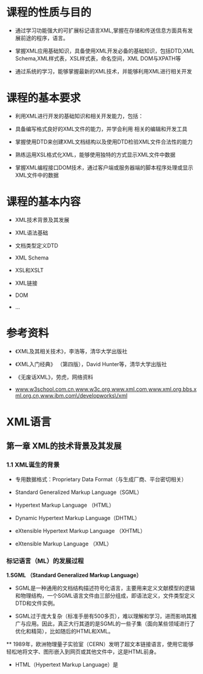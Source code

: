 # 课程的性质与目的



* 通过学习功能强大的可扩展标记语言XML,掌握在存储和传送信息方面具有发展前途的程序，语言。



* 掌握XML应用基础知识，具备使用XML开发必备的基础知识，包括DTD,XML Schema,XML样式表，XSL样式表，命名空间，XML DOM与XPATH等



* 通过系统的学习，能够掌握最新的XML技术，并能够利用XML进行相关开发





# 课程的基本要求



* 利用XML进行开发的基础知识和相关开发能力，包括：

 * 具备编写格式良好的XML文件的能力，并学会利用 相关的编辑和开发工具

 * 掌握使用DTD来创建XML文档结构以及使用DTD检验XML文件合法性的能力

 * 熟练运用XSL格式化XML，能够使用独特的方式显示XML文件中数据

 * 掌握XML编程接口DOM技术，通过客户端或服务器端的脚本程序处理或显示XML文件中的数据





# 课程的基本内容



* XML技术背景及其发展

* XML语法基础

* 文档类型定义DTD

* XML Schema

* XSL和XSLT

* XML链接

* DOM

* ...



# 参考资料



* 《XML及其相关技术》，李浩等，清华大学出版社

* 《XML入门经典》 （第四版），David Hunter等，清华大学出版社

* 《无废话XML》，劳虎，网络资料

* www.w3school.com.cn,www.w3c.org,www.xml.com,www.xml.org,bbs.xml.org.cn,www.ibm.com\/developworks\/xml



# XML语言



## 第一章 XML的技术背景及其发展



### 1.1 XML诞生的背景



* 专用数据格式：Proprietary Data Format（与生成厂商、平台密切相关）

* Standard Generalized Markup Language（SGML）

* Hypertext Markup Language （HTML）

* Dynamic Hypertext Markup Language（DHTML）

* eXtensible Hypertext Markup Language （XHTML）

* eXtensible Markup Language （XML）



 ### 标记语言（ML）的发展过程



 **1.SGML （Standard Generalized Markup Language）**



* SGML是一种通用的文档结构描述符号化语言，主要用来定义文献模型的逻辑和物理结构，一个SGML语言文件由三部分组成，即语法定义，文件类型定义DTD和文件实例。

* SGML过于庞大复杂（标准手册有500多页），难以理解和学习，进而影响其推广与应用。因此，真正大行其道的是SGML的一些子集（面向某些领域进行了优化和精简），比如随后的HTML和XML。

 \*\* 1989年，欧洲物理量子实验室（CERN）发明了超文本链接语言，使用它能够轻松地将文字、图形嵌入到网页或其他文件中，这是HTML前身。

* HTML（Hypertext Markup Language）是




